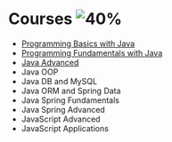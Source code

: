 # Courses ![40%](https://progress-bar.dev/40)
- [Programming Basics with Java](https://github.com/salichalak/SoftUni/tree/main/Programming%20Basics)  
- [Programming Fundamentals with Java](https://github.com/salichalak/SoftUni/tree/main/Programming%20Fundamentals)  
- [Java Advanced](https://github.com/salichalak/SoftUni/tree/main/Advanced)   
- Java OOP  
- Java DB and MySQL  
- Java ORM and Spring Data  
- Java Spring Fundamentals  
- Java Spring Advanced  
- JavaScript Advanced  
- JavaScript Applications  
